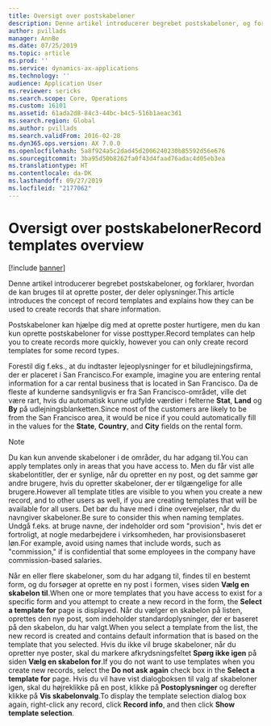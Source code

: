 ```yaml
---
title: Oversigt over postskabeloner
description: Denne artikel introducerer begrebet postskabeloner, og forklarer, hvordan de kan bruges til at oprette poster, der deler oplysninger.
author: pvillads
manager: AnnBe
ms.date: 07/25/2019
ms.topic: article
ms.prod: ''
ms.service: dynamics-ax-applications
ms.technology: ''
audience: Application User
ms.reviewer: sericks
ms.search.scope: Core, Operations
ms.custom: 16101
ms.assetid: 61ada2d8-84c3-44bc-b4c5-516b1aeac3d1
ms.search.region: Global
ms.author: pvillads
ms.search.validFrom: 2016-02-28
ms.dyn365.ops.version: AX 7.0.0
ms.openlocfilehash: 5a8f924a5c2dad45d2006240230b85592d56e676
ms.sourcegitcommit: 3ba95d50b8262fa0f43d4faad76adac4d05eb3ea
ms.translationtype: HT
ms.contentlocale: da-DK
ms.lasthandoff: 09/27/2019
ms.locfileid: "2177062"
---
```

# <a name="record-templates-overview"></a><span data-ttu-id="38f6f-103">Oversigt over postskabeloner</span><span class="sxs-lookup"><span data-stu-id="38f6f-103">Record templates overview</span></span>

[!include [banner](../includes/banner.md)]

<span data-ttu-id="38f6f-104">Denne artikel introducerer begrebet postskabeloner, og forklarer, hvordan de kan bruges til at oprette poster, der deler oplysninger.</span><span class="sxs-lookup"><span data-stu-id="38f6f-104">This article introduces the concept of record templates and explains how they can be used to create records that share information.</span></span>

<span data-ttu-id="38f6f-105">Postskabeloner kan hjælpe dig med at oprette poster hurtigere, men du kan kun oprette postskabeloner for visse posttyper.</span><span class="sxs-lookup"><span data-stu-id="38f6f-105">Record templates can help you to create records more quickly, however you can only create record templates for some record types.</span></span>

<span data-ttu-id="38f6f-106">Forestil dig f.eks., at du indtaster lejeoplysninger for et biludlejningsfirma, der er placeret i San Francisco.</span><span class="sxs-lookup"><span data-stu-id="38f6f-106">For example, imagine you are entering rental information for a car rental business that is located in San Francisco.</span></span> <span data-ttu-id="38f6f-107">Da de fleste af kunderne sandsynligvis er fra San Francisco-området, ville det være rart, hvis du automatisk kunne udfylde værdier i felterne **Stat**, **Land** og **By** på udlejningsblanketten.</span><span class="sxs-lookup"><span data-stu-id="38f6f-107">Since most of the customers are likely to be from the San Francisco area, it would be nice if you could automatically fill in the values for the **State**, **Country**, and **City** fields on the rental form.</span></span>

> [!NOTE]
> <span data-ttu-id="38f6f-108">Du kan kun anvende skabeloner i de områder, du har adgang til.</span><span class="sxs-lookup"><span data-stu-id="38f6f-108">You can apply templates only in areas that you have access to.</span></span> <span data-ttu-id="38f6f-109">Men du får vist alle skabelontitler, der er synlige, når du opretter en ny post, og det samme gør andre brugere, hvis du opretter skabeloner, der er tilgængelige for alle brugere.</span><span class="sxs-lookup"><span data-stu-id="38f6f-109">However all template titles are visible to you when you create a new record, and to other users as well, if you are creating templates that will be available for all users.</span></span> <span data-ttu-id="38f6f-110">Det bør du have med i dine overvejelser, når du navngiver skabeloner.</span><span class="sxs-lookup"><span data-stu-id="38f6f-110">Be sure to consider this when naming templates.</span></span> <span data-ttu-id="38f6f-111">Undgå f.eks. at bruge navne, der indeholder ord som "provision", hvis det er fortroligt, at nogle medarbejdere i virksomheden, har provisionsbaseret løn.</span><span class="sxs-lookup"><span data-stu-id="38f6f-111">For example, avoid using names that include words, such as "commission," if is confidential that some employees in the company have commission-based salaries.</span></span>

<span data-ttu-id="38f6f-112">Når en eller flere skabeloner, som du har adgang til, findes til en bestemt form, og du forsøger at oprette en ny post i formen, vises siden **Vælg en skabelon til**.</span><span class="sxs-lookup"><span data-stu-id="38f6f-112">When one or more templates that you have access to exist for a specific form and you attempt to create a new record in the form, the **Select a template for** page is displayed.</span></span> <span data-ttu-id="38f6f-113">Når du vælger en skabelon på listen, oprettes den nye post, som indeholder standardoplysninger, der er baseret på den skabelon, du har valgt.</span><span class="sxs-lookup"><span data-stu-id="38f6f-113">When you select a template from the list, the new record is created and contains default information that is based on the template that you selected.</span></span> <span data-ttu-id="38f6f-114">Hvis du ikke vil bruge skabeloner, når du opretter nye poster, skal du markere afkrydsningsfeltet **Spørg ikke igen** på siden **Vælg en skabelon for**.</span><span class="sxs-lookup"><span data-stu-id="38f6f-114">If you do not want to use templates when you create new records, select the **Do not ask again** check box in the **Select a template for** page.</span></span> <span data-ttu-id="38f6f-115">Hvis du vil have vist dialogboksen til valg af skabeloner igen, skal du højreklikke på en post, klikke på **Postoplysninger** og derefter klikke på **Vis skabelonvalg**.</span><span class="sxs-lookup"><span data-stu-id="38f6f-115">To display the template selection dialog box again, right-click any record, click **Record info**, and then click **Show template selection**.</span></span>
